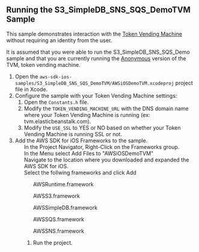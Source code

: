 <html>
<body>
<h2>Running the S3_SimpleDB_SNS_SQS_DemoTVM Sample</h2>
<p>This sample demonstrates interaction with the <a href="http://aws.amazon.com/articles/4611615499399490">Token Vending Machine</a> without requiring an identity from the user.</p>
<p>It is assumed that you were able to run the S3_SimpleDB_SNS_SQS_Demo sample and that you are currently running the <a href="http://aws.amazon.com/code/8872061742402990">Anonymous</a> version of the TVM, token vending machine.</p>
<ol>
  <li>Open the <code>aws-sdk-ios-samples/S3_SimpleDB_SNS_SQS_DemoTVM/AWSiOSDemoTVM.xcodeproj</code> project file in Xcode. </li>
  <li>Configure the sample with your Token Vending Machine settings:
    <ol>
      <li>Open the <code>Constants.h</code> file. </li>
      <li>Modify the <code>TOKEN_VENDING_MACHINE_URL</code> with the DNS domain name where your Token Vending Machine is running (ex: tvm.elasticbeanstalk.com).</li>
      <li>Modify the <code>USE_SSL</code> to YES or NO based on whether your Token Vending Machine is running SSL or not.</li>
    </ol>
  </li>
  <li>Add the AWS SDK for iOS Frameworks to the sample.
  	<ol>In the Project Navigator, Right-Click on the Frameworks group.</ol>
  	<ol>In the Menu select Add Files to "AWSiOSDemoTVM"</ol>
  	<ol>Navigate to the location where you downloaded and expanded the AWS SDK for iOS.</ol>
  	<ol>Select the follwing frameworks and click Add
  		<ol>AWSRuntime.framework</ol>
  		<ol>AWSS3.framework</ol>
  		<ol>AWSSimpleDB.framework</ol>
  		<ol>AWSSQS.framework</ol>
  		<ol>AWSSNS.framework</ol>
  	<ol>
  </li>
  <li>Run the project.</li>
</ol>
</body>
</html>
